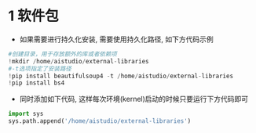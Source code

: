   
# 1 软件包
- 如果需要进行持久化安装, 需要使用持久化路径, 如下方代码示例
```Python
#创建目录，用于存放额外的库或者依赖项
!mkdir /home/aistudio/external-libraries
#-t选项指定了安装路径
!pip install beautifulsoup4 -t /home/aistudio/external-libraries
!pip install bs4
```
- 同时添加如下代码, 这样每次环境(kernel)启动的时候只要运行下方代码即可
```Python
import sys
sys.path.append('/home/aistudio/external-libraries')
```